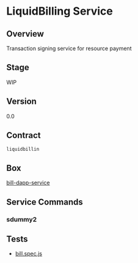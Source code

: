 LiquidBilling Service
=================

## Overview
Transaction signing service for resource payment

## Stage
WIP

## Version
0.0

## Contract

```liquidbillin```

## Box
[bill-dapp-service](../../developers/boxes/bill-dapp-service)

## Service Commands
### sdummy2
## Tests 
* [bill.spec.js](https://github.com/liquidapps-io/zeus-sdk/tree/master/boxes/groups/services/bill-dapp-service/test/bill.spec.js)

